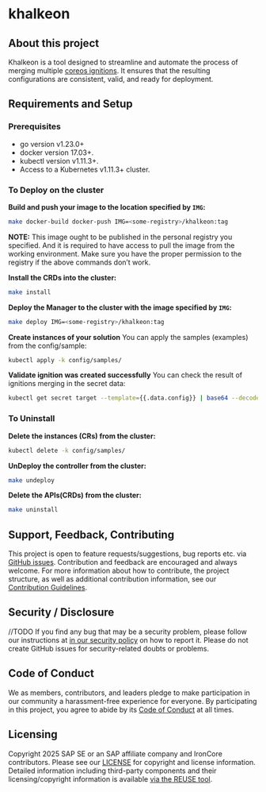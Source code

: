 # khalkeon

## About this project

Khalkeon is a tool designed to streamline and automate the process of merging multiple [coreos ignitions](github.com/coreos/ignition). It ensures that the resulting configurations are consistent, valid, and ready for deployment.

## Requirements and Setup

### Prerequisites
- go version v1.23.0+
- docker version 17.03+.
- kubectl version v1.11.3+.
- Access to a Kubernetes v1.11.3+ cluster.

### To Deploy on the cluster
**Build and push your image to the location specified by `IMG`:**

```sh
make docker-build docker-push IMG=<some-registry>/khalkeon:tag
```

**NOTE:** This image ought to be published in the personal registry you specified. 
And it is required to have access to pull the image from the working environment. 
Make sure you have the proper permission to the registry if the above commands don’t work.

**Install the CRDs into the cluster:**

```sh
make install
```

**Deploy the Manager to the cluster with the image specified by `IMG`:**

```sh
make deploy IMG=<some-registry>/khalkeon:tag
```

**Create instances of your solution**
You can apply the samples (examples) from the config/sample:

```sh
kubectl apply -k config/samples/
```

**Validate ignition was created successfully**
You can check the result of ignitions merging in the secret data:

```sh
kubectl get secret target --template={{.data.config}} | base64 --decode | jq .
```

### To Uninstall
**Delete the instances (CRs) from the cluster:**

```sh
kubectl delete -k config/samples/
```

**UnDeploy the controller from the cluster:**

```sh
make undeploy
```

**Delete the APIs(CRDs) from the cluster:**

```sh
make uninstall
```

## Support, Feedback, Contributing

This project is open to feature requests/suggestions, bug reports etc. via [GitHub issues](https://github.com/cobaltcore-dev/khalkeon/issues). Contribution and feedback are encouraged and always welcome. For more information about how to contribute, the project structure, as well as additional contribution information, see our [Contribution Guidelines](https://github.com/cobaltcore-dev/khalkeon/CONTRIBUTING.md).

## Security / Disclosure
//TODO
If you find any bug that may be a security problem, please follow our instructions at [in our security policy](https://github.com/SAP/<your-project>/security/policy) on how to report it. Please do not create GitHub issues for security-related doubts or problems.

## Code of Conduct

We as members, contributors, and leaders pledge to make participation in our community a harassment-free experience for everyone. By participating in this project, you agree to abide by its [Code of Conduct](https://github.com/SAP/.github/blob/main/CODE_OF_CONDUCT.md) at all times.

## Licensing

Copyright 2025 SAP SE or an SAP affiliate company and IronCore contributors. Please see our [LICENSE](https://github.com/cobaltcore-dev/khalkeon/LICENSE) for copyright and license information. Detailed information including third-party components and their licensing/copyright information is available [via the REUSE tool](https://api.reuse.software/info/github.com/cobaltcore-dev/khalkeon).
